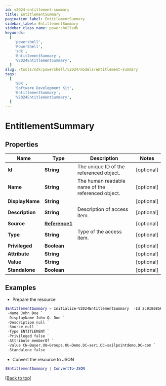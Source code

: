 ```yaml
---
id: v2024-entitlement-summary
title: EntitlementSummary
pagination_label: EntitlementSummary
sidebar_label: EntitlementSummary
sidebar_class_name: powershellsdk
keywords:
  [
    'powershell',
    'PowerShell',
    'sdk',
    'EntitlementSummary',
    'V2024EntitlementSummary',
  ]
slug: /tools/sdk/powershell/v2024/models/entitlement-summary
tags:
  [
    'SDK',
    'Software Development Kit',
    'EntitlementSummary',
    'V2024EntitlementSummary',
  ]
---
```


# EntitlementSummary

## Properties

| Name | Type | Description | Notes |
| --- | --- | --- | --- |
| **Id** | **String** | The unique ID of the referenced object. | [optional] |
| **Name** | **String** | The human readable name of the referenced object. | [optional] |
| **DisplayName** | **String** |  | [optional] |
| **Description** | **String** | Description of access item. | [optional] |
| **Source** | [**Reference1**](reference1) |  | [optional] |
| **Type** | **String** | Type of the access item. | [optional] |
| **Privileged** | **Boolean** |  | [optional] |
| **Attribute** | **String** |  | [optional] |
| **Value** | **String** |  | [optional] |
| **Standalone** | **Boolean** |  | [optional] |

## Examples

- Prepare the resource

```powershell
$EntitlementSummary = Initialize-V2024EntitlementSummary  -Id 2c91808568c529c60168cca6f90c1313 `
 -Name John Doe `
 -DisplayName John Q. Doe `
 -Description null `
 -Source null `
 -Type ENTITLEMENT `
 -Privileged false `
 -Attribute memberOf `
 -Value CN=Buyer,OU=Groups,OU=Demo,DC=seri,DC=sailpointdemo,DC=com `
 -Standalone false
```

- Convert the resource to JSON

```powershell
$EntitlementSummary | ConvertTo-JSON
```

[[Back to top]](#)
